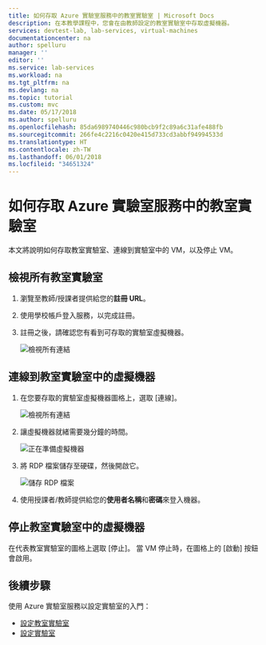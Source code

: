 ```yaml
---
title: 如何存取 Azure 實驗室服務中的教室實驗室 | Microsoft Docs
description: 在本教學課程中，您會在由教師設定的教室實驗室中存取虛擬機器。
services: devtest-lab, lab-services, virtual-machines
documentationcenter: na
author: spelluru
manager: ''
editor: ''
ms.service: lab-services
ms.workload: na
ms.tgt_pltfrm: na
ms.devlang: na
ms.topic: tutorial
ms.custom: mvc
ms.date: 05/17/2018
ms.author: spelluru
ms.openlocfilehash: 85da6989740446c980bcb9f2c89a6c31afe488fb
ms.sourcegitcommit: 266fe4c2216c0420e415d733cd3abbf94994533d
ms.translationtype: HT
ms.contentlocale: zh-TW
ms.lasthandoff: 06/01/2018
ms.locfileid: "34651324"
---
```

# <a name="how-to-access-a-classroom-lab-in-azure-lab-services"></a>如何存取 Azure 實驗室服務中的教室實驗室
本文將說明如何存取教室實驗室、連線到實驗室中的 VM，以及停止 VM。 

## <a name="view-all-the-classroom-labs"></a>檢視所有教室實驗室

1. 瀏覽至教師/授課者提供給您的**註冊 URL**。 
2. 使用學校帳戶登入服務，以完成註冊。 
3. 註冊之後，請確認您有看到可存取的實驗室虛擬機器。 

    ![檢視所有連結](../media/how-to-use-classroom-lab/all-labs.png)

## <a name="connect-to-the-virtual-machine-in-a-classroom-lab"></a>連線到教室實驗室中的虛擬機器

1. 在您要存取的實驗室虛擬機器圖格上，選取 [連線]。

    ![檢視所有連結](../media/how-to-use-classroom-lab/connect-button.png)
2. 讓虛擬機器就緒需要幾分鐘的時間。

    ![正在準備虛擬機器](../media/how-to-use-classroom-lab/getting-virtual-machine-ready.png)
3. 將 RDP 檔案儲存至硬碟，然後開啟它。 
    
    ![儲存 RDP 檔案](../media/how-to-use-classroom-lab/save-rdp-file.png)
4. 使用授課者/教師提供給您的**使用者名稱**和**密碼**來登入機器。 

## <a name="stop-the-virtual-machine-in-a-classroom-lab"></a>停止教室實驗室中的虛擬機器

在代表教室實驗室的圖格上選取 [停止]。 當 VM 停止時，在圖格上的 [啟動] 按鈕會啟用。 

## <a name="next-steps"></a>後續步驟
使用 Azure 實驗室服務以設定實驗室的入門：

- [設定教室實驗室](how-to-manage-classroom-labs.md)
- [設定實驗室](../tutorial-create-custom-lab.md)

 